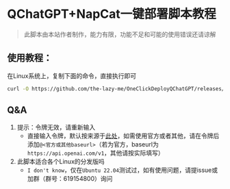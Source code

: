 # QChatGPT+NapCat一键部署脚本教程

> 此脚本由本站作者制作，能力有限，功能不足和可能的使用错误还请谅解

## 使用教程：

在Linux系统上，复制下面的命令，直接执行即可

```bash
curl -O https://github.com/the-lazy-me/OneClickDeployQChatGPT/releases/download/v1.0/one-click-deploy-qchatgpt.sh && sudo bash one-click-deploy-qchatgpt.sh
```

## Q&A

1. 提示：令牌无效，请重新输入
   - 直接输入令牌，默认按来源于[此处](https://ai.thelazy.top)，如需使用官方或者其他，请在令牌后添加`@<官方或其他baseurl>`（若为官方，baseurl为`https://api.openai.com/v1`，其他请按实际填写）
2. 此脚本适合各个Linux的分发版吗
   - `I don't know`，仅在`Ubuntu 22.04`测试过，如有使用问题，请提issue或加群（群号：619154800）询问
